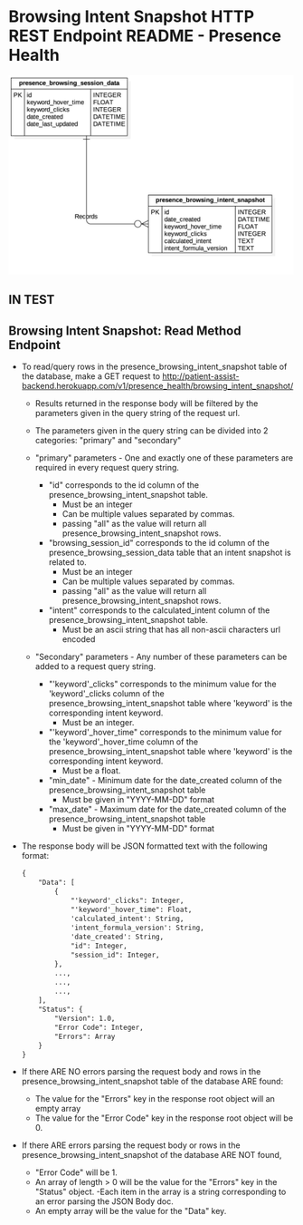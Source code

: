 # Browsing Intent Snapshot HTTP REST Endpoint README - Presence Health

![Browsing Intent Snapshot ERD - Presence Health](../../../db_erds/presence_health/presence_browsing_intent_snapshot_erd.jpg)

## IN TEST
## Browsing Intent Snapshot: Read Method Endpoint
- To read/query rows in the presence_browsing_intent_snapshot table of the database, make a GET request to
http://patient-assist-backend.herokuapp.com/v1/presence_health/browsing_intent_snapshot/
    - Results returned in the response body will be filtered by the parameters given in the query string of the request url.
    - The parameters given in the query string can be divided into 2 categories: "primary" and "secondary"
    
    - "primary" parameters - One and exactly one of these parameters are required in every request query string.
        - "id" corresponds to the id column of the presence_browsing_intent_snapshot table.
            - Must be an integer
            - Can be multiple values separated by commas.
            - passing "all" as the value will return all presence_browsing_intent_snapshot rows.
        - "browsing_session_id" corresponds to the id column of the presence_browsing_session_data table that an intent snapshot is related to.
            - Must be an integer
            - Can be multiple values separated by commas.
            - passing "all" as the value will return all presence_browsing_intent_snapshot rows.
        - "intent" corresponds to the calculated_intent column of the presence_browsing_intent_snapshot table.
            - Must be an ascii string that has all non-ascii characters url encoded
            
    - "Secondary" parameters - Any number of these parameters can be added to a request query string.
        - "'keyword'_clicks" corresponds to the minimum value for the 'keyword'_clicks column of the presence_browsing_intent_snapshot table where 'keyword' is the corresponding intent keyword.
            - Must be an integer.
        - "'keyword'_hover_time" corresponds to the minimum value for the 'keyword'_hover_time column of the presence_browsing_intent_snapshot table where 'keyword' is the corresponding intent keyword.
            - Must be a float.
        - "min_date" - Minimum date for the date_created column of the presence_browsing_intent_snapshot table
            - Must be given in "YYYY-MM-DD" format
        - "max_date" - Maximum date for the date_created column of the presence_browsing_intent_snapshot table
            - Must be given in "YYYY-MM-DD" format
    
- The response body will be JSON formatted text with the following format:
    ```
    {
        "Data": [
            {
                "'keyword'_clicks": Integer,
                "'keyword'_hover_time": Float,
                'calculated_intent': String,
                'intent_formula_version': String,
                'date_created': String,
                "id": Integer,
                "session_id": Integer,
            },
            ...,
            ...,
            ...,
        ],
        "Status": {
            "Version": 1.0,
            "Error Code": Integer,
            "Errors": Array
        }
    }
    ```
  
- If there ARE NO errors parsing the request body and rows in the presence_browsing_intent_snapshot table of the database ARE found:
    - The value for the "Errors" key in the response root object will an empty array
    - The value for the "Error Code" key in the response root object will be 0. 
- If there ARE errors parsing the request body or rows in the presence_browsing_intent_snapshot of the database ARE NOT found,
    - "Error Code" will be 1.
    - An array of length > 0 will be the value for the "Errors" key in the "Status" object.
        -Each item in the array is a string corresponding to an error parsing the JSON Body doc.
    - An empty array will be the value for the "Data" key.
